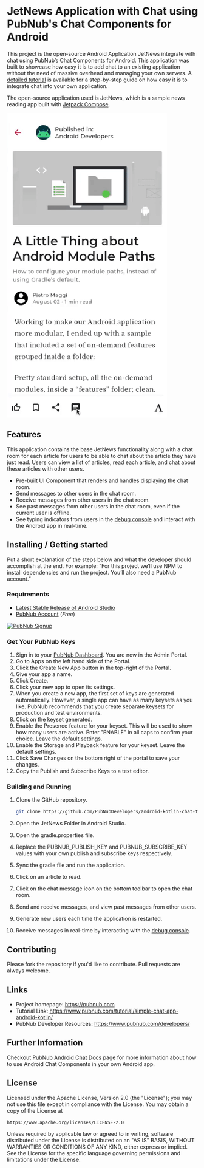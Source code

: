 # JetNews Application with Chat using PubNub's Chat Components for Android 
This project is the open-source Android Application JetNews integrate with chat using PubNub’s Chat Components for Android. This application was built to showcase how easy it is to add chat to an existing application without the need of massive overhead and managing your own servers. A [detailed tutorial](https://www.pubnub.com/tutorial/simple-chat-app-android-kotlin/) is available for a step-by-step guide on how easy it is to integrate chat into your own application.

The open-source application used is JetNews, which is a sample news reading app built with
[Jetpack Compose](https://developer.android.com/jetpack/compose). 

<img src="JetNews/screenshots/jetnews_pubnub_chat_intro.gif" alt="Screenshot">

## Features

This application contains the base JetNews functionality along with a chat room for each article for users to be able to chat about the article they have just read. Users can view a list of articles, read each article, and chat about these articles with other users.
* Pre-built UI Component that renders and handles displaying the chat room.
* Send messages to other users in the chat room.
* Receive messages from other users in the chat room.
* See past messages from other users in the chat room, even if the current user is offline.
* See typing indicators from users in the [debug console](https://www.pubnub.com/docs/console) and interact with the Android app in real-time.

## Installing / Getting started

Put a short explanation of the steps below and what the developer should accomplish at the end. For example: “For this project we’ll use NPM to install dependencies and run the project. You’ll also need a PubNub account.”

### Requirements
- [Latest Stable Release of Android Studio](https://developer.android.com/studio)
- [PubNub Account](#pubnub-account) (*Free*)

<a href="https://dashboard.pubnub.com/signup">
	<img alt="PubNub Signup" src="https://i.imgur.com/og5DDjf.png" width=260 height=97/>
</a>

### Get Your PubNub Keys
1. Sign in to your [PubNub Dashboard](https://admin.pubnub.com/). You are now in the Admin Portal.
2. Go to Apps on the left hand side of the Portal.
3. Click the Create New App button in the top-right of the Portal.
4. Give your app a name.
5. Click Create.
6. Click your new app to open its settings.
7. When you create a new app, the first set of keys are generated automatically. However, a single app can have as many keysets as you like. PubNub recommends that you create separate keysets for production and test environments.
8. Click on the keyset generated.
9. Enable the Presence feature for your keyset. This will be used to show how many users are active. Enter "ENABLE" in all caps to confirm your choice. Leave the default settings.
10. Enable the Storage and Playback feature for your keyset. Leave the default settings.
11. Click Save Changes on the bottom right of the portal to save your changes.
12. Copy the Publish and Subscribe Keys to a text editor.

### Building and Running
1. Clone the GitHub repository.

	```bash
	git clone https://github.com/PubNubDevelopers/android-kotlin-chat-tutorial.git
	```
2. Open the JetNews Folder in Android Studio.
3. Open the gradle.properties file. 
4. Replace the PUBNUB_PUBLISH_KEY and PUBNUB_SUBSCRIBE_KEY values with your own publish and subscribe keys respectively.
5. Sync the gradle file and run the application.
6. Click on an article to read.
7. Click on the chat message icon on the bottom toolbar to open the chat room.
8. Send and receive messages, and view past messages from other users.
9. Generate new users each time the application is restarted.
10. Receive messages in real-time by interacting with the [debug console](https://www.pubnub.com/docs/console).

## Contributing
Please fork the repository if you'd like to contribute. Pull requests are always welcome. 

## Links

- Project homepage: https://pubnub.com
- Tutorial Link: https://www.pubnub.com/tutorial/simple-chat-app-android-kotlin/
- PubNub Developer Resources: https://www.pubnub.com/developers/ 

## Further Information

Checkout [PubNub Android Chat Docs](https://www.pubnub.com/docs/chat/components/android/get-started-android) page for more information about how to use Android Chat Components in your own Android app.

## License
Licensed under the Apache License, Version 2.0 (the "License");
you may not use this file except in compliance with the License.
You may obtain a copy of the License at

    https://www.apache.org/licenses/LICENSE-2.0

Unless required by applicable law or agreed to in writing, software
distributed under the License is distributed on an "AS IS" BASIS,
WITHOUT WARRANTIES OR CONDITIONS OF ANY KIND, either express or implied.
See the License for the specific language governing permissions and
limitations under the License.
